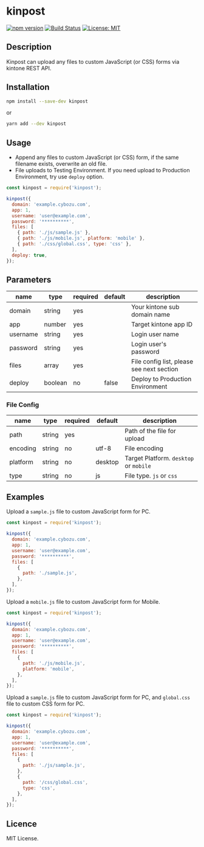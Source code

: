 # kinpost

[![npm version](https://badge.fury.io/js/kinpost.svg)](https://badge.fury.io/js/kinpost)
[![Build Status](https://secure.travis-ci.org/t-kojima/kinpost.png?branch=master)](http://travis-ci.org/t-kojima/kinpost)
[![License: MIT](https://img.shields.io/badge/License-MIT-yellow.svg)](https://opensource.org/licenses/MIT)

## Description

Kinpost can upload any files to custom JavaScript (or CSS) forms via kintone REST API.

## Installation

```bash
npm install --save-dev kinpost
```

or

```bash
yarn add --dev kinpost
```

## Usage

- Append any files to custom JavaScript (or CSS) form, if the same filename exists, overwrite an old file.
- File uploads to Testing Environment. If you need upload to Production Environment, try use `deploy` option.

```js
const kinpost = require('kinpost');

kinpost({
  domain: 'example.cybozu.com',
  app: 1,
  username: 'user@example.com',
  password: '**********',
  files: [
    { path: './js/sample.js' },
    { path: './js/mobile.js', platform: 'mobile' },
    { path: './css/global.css', type: 'css' },
  ],
  deploy: true,
});
```

## Parameters

| name     | type    | required | default | description                               |
| -------- | ------- | -------- | ------- | ----------------------------------------- |
| domain   | string  | yes      |         | Your kintone sub domain name              |
| app      | number  | yes      |         | Target kintone app ID                     |
| username | string  | yes      |         | Login user name                           |
| password | string  | yes      |         | Login user's password                     |
| files    | array   | yes      |         | File config list, please see next section |
| deploy   | boolean | no       | false   | Deploy to Production Environment          |

### File Config

| name     | type   | required | default | description                            |
| -------- | ------ | -------- | ------- | -------------------------------------- |
| path     | string | yes      |         | Path of the file for upload            |
| encoding | string | no       | utf-8   | File encoding                          |
| platform | string | no       | desktop | Target Platform. `desktop` or `mobile` |
| type     | string | no       | js      | File type. `js` or `css`               |

## Examples

Upload a `sample.js` file to custom JavaScript form for PC.

```js
const kinpost = require('kinpost');

kinpost({
  domain: 'example.cybozu.com',
  app: 1,
  username: 'user@example.com',
  password: '**********',
  files: [
    {
      path: './sample.js',
    },
  ],
});
```

Upload a `mobile.js` file to custom JavaScript form for Mobile.

```js
const kinpost = require('kinpost');

kinpost({
  domain: 'example.cybozu.com',
  app: 1,
  username: 'user@example.com',
  password: '**********',
  files: [
    {
      path: './js/mobile.js',
      platform: 'mobile',
    },
  ],
});
```

Upload a `sample.js` file to custom JavaScript form for PC, and `global.css` file to custom CSS form for PC.

```js
const kinpost = require('kinpost');

kinpost({
  domain: 'example.cybozu.com',
  app: 1,
  username: 'user@example.com',
  password: '**********',
  files: [
    {
      path: './js/sample.js',
    },
    {
      path: '/css/global.css',
      type: 'css',
    },
  ],
});
```

## Licence

MIT License.
